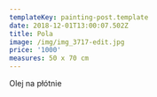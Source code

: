 ```yaml
---
templateKey: painting-post.template
date: 2018-12-01T13:00:07.502Z
title: Pola
image: /img/img_3717-edit.jpg
price: '1000'
measures: 50 x 70 cm
---
```

Olej na płótnie
